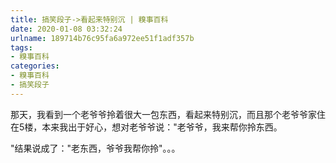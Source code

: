 ```yaml
---
title: 搞笑段子->看起来特别沉 | 糗事百科
date: 2020-01-08 03:32:24
urlname: 189714b76c95fa6a972ee51f1adf357b
tags: 
- 糗事百科
categories:
- 糗事百科
- 搞笑段子
---
```

那天，我看到一个老爷爷拎着很大一包东西，看起来特别沉，而且那个老爷爷家住在5楼，本来我出于好心，想对老爷爷说："老爷爷，我来帮你拎东西。

"结果说成了："老东西，爷爷我帮你拎"。。。


